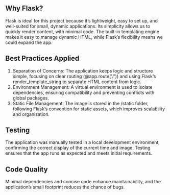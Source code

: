 ## Why Flask?
Flask is ideal for this project because it’s lightweight, easy to set up, and well-suited for small, dynamic applications. Its simplicity allows us to quickly render content, with minimal code. The built-in templating engine makes it easy to manage dynamic HTML, while Flask’s flexibility means we could expand the app.

## Best Practices Applied
1. Separation of Concerns: The application keeps logic and structure simple, focusing on clear routing (@app.route('/')) and using Flask’s render_template_string to separate HTML content from logic.
2. Environment Management: A virtual environment is used to isolate dependencies, ensuring compatibility and preventing conflicts with global packages.
3. Static File Management: The image is stored in the /static folder, following Flask’s convention for static assets, which improves scalability and organization.

## Testing
The application was manually tested in a local development environment, confirming the correct display of the current time and image. Testing ensures that the app runs as expected and meets initial requirements.

## Code Quality
Minimal dependencies and concise code enhance maintainability, and the application’s small footprint reduces the chance of bugs.